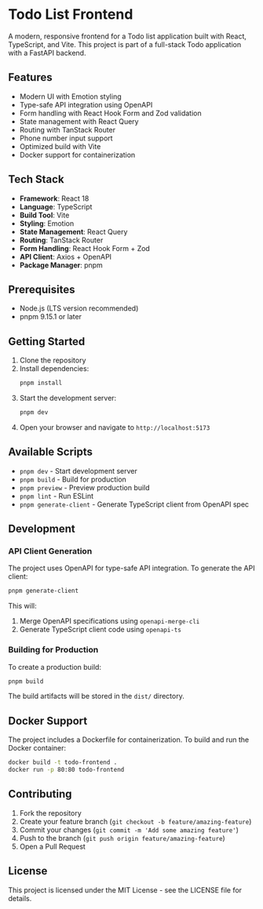 # Todo List Frontend

A modern, responsive frontend for a Todo list application built with React, TypeScript, and Vite. This project is part of a full-stack Todo application with a FastAPI backend.

## Features

- Modern UI with Emotion styling
- Type-safe API integration using OpenAPI
- Form handling with React Hook Form and Zod validation
- State management with React Query
- Routing with TanStack Router
- Phone number input support
- Optimized build with Vite
- Docker support for containerization

## Tech Stack

- **Framework**: React 18
- **Language**: TypeScript
- **Build Tool**: Vite
- **Styling**: Emotion
- **State Management**: React Query
- **Routing**: TanStack Router
- **Form Handling**: React Hook Form + Zod
- **API Client**: Axios + OpenAPI
- **Package Manager**: pnpm

## Prerequisites

- Node.js (LTS version recommended)
- pnpm 9.15.1 or later

## Getting Started

1. Clone the repository
2. Install dependencies:
   ```bash
   pnpm install
   ```
3. Start the development server:
   ```bash
   pnpm dev
   ```
4. Open your browser and navigate to `http://localhost:5173`

## Available Scripts

- `pnpm dev` - Start development server
- `pnpm build` - Build for production
- `pnpm preview` - Preview production build
- `pnpm lint` - Run ESLint
- `pnpm generate-client` - Generate TypeScript client from OpenAPI spec

## Development

### API Client Generation

The project uses OpenAPI for type-safe API integration. To generate the API client:

```bash
pnpm generate-client
```

This will:
1. Merge OpenAPI specifications using `openapi-merge-cli`
2. Generate TypeScript client code using `openapi-ts`

### Building for Production

To create a production build:

```bash
pnpm build
```

The build artifacts will be stored in the `dist/` directory.

## Docker Support

The project includes a Dockerfile for containerization. To build and run the Docker container:

```bash
docker build -t todo-frontend .
docker run -p 80:80 todo-frontend
```

## Contributing

1. Fork the repository
2. Create your feature branch (`git checkout -b feature/amazing-feature`)
3. Commit your changes (`git commit -m 'Add some amazing feature'`)
4. Push to the branch (`git push origin feature/amazing-feature`)
5. Open a Pull Request

## License

This project is licensed under the MIT License - see the LICENSE file for details.
